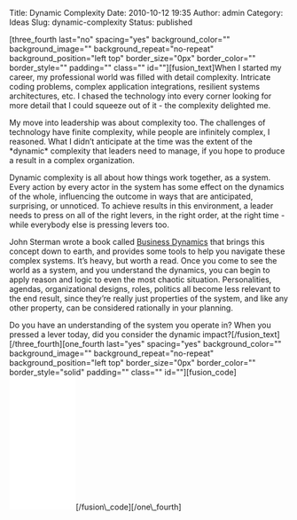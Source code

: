 Title: Dynamic Complexity
Date: 2010-10-12 19:35
Author: admin
Category: Ideas
Slug: dynamic-complexity
Status: published

[three\_fourth last="no" spacing="yes" background\_color=""
background\_image="" background\_repeat="no-repeat"
background\_position="left top" border\_size="0px" border\_color=""
border\_style="" padding="" class="" id=""][fusion\_text]When I started
my career, my professional world was filled with detail complexity.
Intricate coding problems, complex application integrations, resilient
systems architectures, etc. I chased the technology into every corner
looking for more detail that I could squeeze out of it - the complexity
delighted me.

My move into leadership was about complexity too. The challenges of
technology have finite complexity, while people are infinitely complex,
I reasoned. What I didn’t anticipate at the time was the extent of the
\*dynamic\* complexity that leaders need to manage, if you hope to
produce a result in a complex organization.

Dynamic complexity is all about how things work together, as a system.
Every action by every actor in the system has some effect on the
dynamics of the whole, influencing the outcome in ways that are
anticipated, surprising, or unnoticed. To achieve results in this
environment, a leader needs to press on all of the right levers, in the
right order, at the right time - while everybody else is pressing levers
too.

John Sterman wrote a book called [Business
Dynamics](http://web.mit.edu/jsterman/www/BusDyn2.html) that brings this
concept down to earth, and provides some tools to help you navigate
these complex systems. It’s heavy, but worth a read. Once you come to
see the world as a system, and you understand the dynamics, you can
begin to apply reason and logic to even the most chaotic situation.
Personalities, agendas, organizational designs, roles, politics all
become less relevant to the end result, since they’re really just
properties of the system, and like any other property, can be considered
rationally in your planning.

Do you have an understanding of the system you operate in? When you
pressed a lever today, did you consider the dynamic
impact?[/fusion\_text][/three\_fourth][one\_fourth last="yes"
spacing="yes" background\_color="" background\_image=""
background\_repeat="no-repeat" background\_position="left top"
border\_size="0px" border\_color="" border\_style="solid" padding=""
class=""
id=""][fusion\_code]<iframe style="width: 120px; height: 240px;" src="//ws-na.amazon-adsystem.com/widgets/q?ServiceVersion=20070822&amp;OneJS=1&amp;Operation=GetAdHtml&amp;MarketPlace=US&amp;source=ss&amp;ref=ss_til&amp;ad_type=product_link&amp;tracking_id=jeffsidea-20&amp;marketplace=amazon&amp;region=US&amp;placement=007238915X&amp;asins=007238915X&amp;linkId=2TFKR3ELCNTJSRVJ&amp;show_border=true&amp;link_opens_in_new_window=true" width="300" height="150" frameborder="0" marginwidth="0" marginheight="0" scrolling="no">  
</iframe>[/fusion\_code][/one\_fourth]
